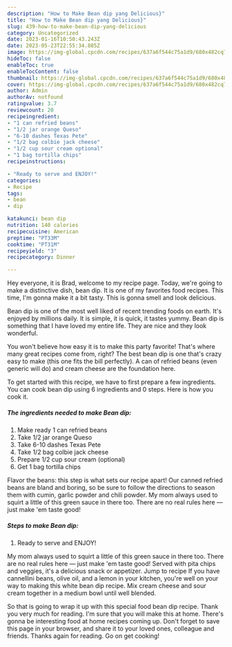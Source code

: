 ```yaml
---
description: "How to Make Bean dip yang Delicious}"
title: "How to Make Bean dip yang Delicious}"
slug: 439-how-to-make-bean-dip-yang-delicious
category: Uncategorized
date: 2023-01-16T10:50:43.243Z
date: 2023-05-23T22:55:34.885Z
image: https://img-global.cpcdn.com/recipes/637a6f544c75a1d9/680x482cq70/bean-dip-recipe-main-photo.jpg
hideToc: false
enableToc: true
enableTocContent: false
thumbnail: https://img-global.cpcdn.com/recipes/637a6f544c75a1d9/680x482cq70/bean-dip-recipe-main-photo.jpg
cover: https://img-global.cpcdn.com/recipes/637a6f544c75a1d9/680x482cq70/bean-dip-recipe-main-photo.jpg
author: Admin
authorAv: notfound
ratingvalue: 3.7
reviewcount: 20
recipeingredient:
- "1 can refried beans"
- "1/2 jar orange Queso"
- "6-10 dashes Texas Pete"
- "1/2 bag colbie jack cheese"
- "1/2 cup sour cream optional"
- "1 bag tortilla chips"
recipeinstructions:

- "Ready to serve and ENJOY!"
categories:
- Recipe
tags:
- bean
- dip

katakunci: bean dip 
nutrition: 140 calories
recipecuisine: American
preptime: "PT33M"
cooktime: "PT31M"
recipeyield: "3"
recipecategory: Dinner

---
```



Hey everyone, it is Brad, welcome to my recipe page. Today, we're going to make a distinctive dish, bean dip. It is one of my favorites food recipes. This time, I'm gonna make it a bit tasty. This is gonna smell and look delicious.

Bean dip is one of the most well liked of recent trending foods on earth. It's enjoyed by millions daily. It is simple, it is quick, it tastes yummy. Bean dip is something that I have loved my entire life. They are nice and they look wonderful.

You won&#39;t believe how easy it is to make this party favorite! That&#39;s where many great recipes come from, right? The best bean dip is one that&#39;s crazy easy to make (this one fits the bill perfectly). A can of refried beans (even generic will do) and cream cheese are the foundation here.


To get started with this recipe, we have to first prepare a few ingredients. You can cook bean dip using 6 ingredients and 0 steps. Here is how you cook it.

<!--inarticleads1-->

##### The ingredients needed to make Bean dip:

1. Make ready 1 can refried beans
1. Take 1/2 jar orange Queso
1. Take 6-10 dashes Texas Pete
1. Take 1/2 bag colbie jack cheese
1. Prepare 1/2 cup sour cream (optional)
1. Get 1 bag tortilla chips


Flavor the beans: this step is what sets our recipe apart! Our canned refried beans are bland and boring, so be sure to follow the directions to season them with cumin, garlic powder and chili powder. My mom always used to squirt a little of this green sauce in there too. There are no real rules here — just make &#39;em taste good! 

<!--inarticleads2-->

##### Steps to make Bean dip:


1. Ready to serve and ENJOY!

My mom always used to squirt a little of this green sauce in there too. There are no real rules here — just make &#39;em taste good! Served with pita chips and veggies, it&#39;s a delicious snack or appetizer. Jump to recipe If you have cannellini beans, olive oil, and a lemon in your kitchen, you&#39;re well on your way to making this white bean dip recipe. Mix cream cheese and sour cream together in a medium bowl until well blended. 

So that is going to wrap it up with this special food bean dip recipe. Thank you very much for reading. I'm sure that you will make this at home. There's gonna be interesting food at home recipes coming up. Don't forget to save this page in your browser, and share it to your loved ones, colleague and friends. Thanks again for reading. Go on get cooking!
